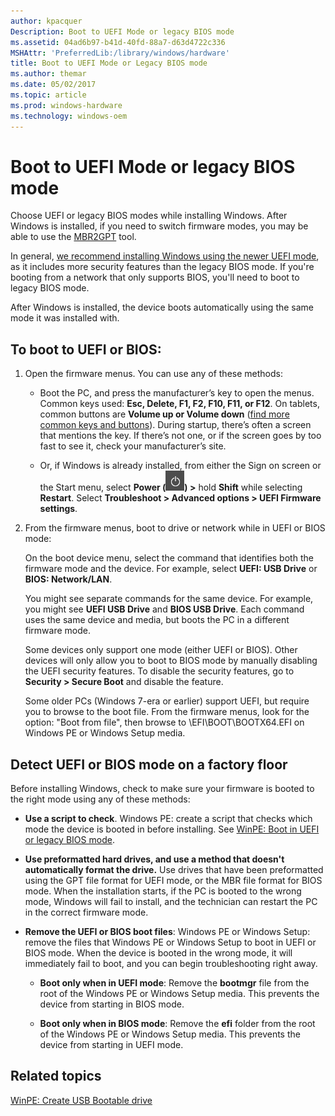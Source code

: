 ```yaml
---
author: kpacquer
Description: Boot to UEFI Mode or legacy BIOS mode
ms.assetid: 04ad6b97-b41d-40fd-88a7-d63d4722c336
MSHAttr: 'PreferredLib:/library/windows/hardware'
title: Boot to UEFI Mode or Legacy BIOS mode
ms.author: themar
ms.date: 05/02/2017
ms.topic: article
ms.prod: windows-hardware
ms.technology: windows-oem
---
```


# Boot to UEFI Mode or legacy BIOS mode

Choose UEFI or legacy BIOS modes while installing Windows. After Windows is installed, if you need to switch firmware modes, you may be able to use the [MBR2GPT](https://docs.microsoft.com/en-us/windows/deployment/mbr-to-gpt) tool.

In general, [we recommend installing Windows using the newer UEFI mode](windows-and-gpt-faq.md), as it includes more security features than the legacy BIOS mode. If you're booting from a network that only supports BIOS, you'll need to boot to legacy BIOS mode.

After Windows is installed, the device boots automatically using the same mode it was installed with.

## To boot to UEFI or BIOS:

1. Open the firmware menus. You can use any of these methods: 

   *  Boot the PC, and press the manufacturer’s key to open the menus. Common keys used: **Esc, Delete, F1, F2, F10, F11, or F12**. On tablets, common buttons are **Volume up or Volume down** ([find more common keys and buttons](https://www.bing.com/search?q=bios+menu+key+brand)). During startup, there’s often a screen that mentions the key. If there’s not one, or if the screen goes by too fast to see it, check your manufacturer’s site. 
   
   *  Or, if Windows is already installed, from either the Sign on screen or the Start menu, select **Power (![Power button icon](images/power.png)) >** hold **Shift** while selecting **Restart**. Select **Troubleshoot > Advanced options > UEFI Firmware settings**. 
      
2.  From the firmware menus, boot to drive or network while in UEFI or BIOS mode:

    On the boot device menu, select the command that identifies both the firmware mode and the device. For example, select **UEFI: USB Drive** or **BIOS: Network/LAN**.

    You might see separate commands for the same device. For example, you might see **UEFI USB Drive** and **BIOS USB Drive**. Each command uses the same device and media, but boots the PC in a different firmware mode.

    Some devices only support one mode (either UEFI or BIOS). Other devices will only allow you to boot to BIOS mode by manually disabling the UEFI security features. To disable the security features, go to **Security > Secure Boot** and disable the feature. 

    Some older PCs (Windows 7-era or earlier) support UEFI, but require you to browse to the boot file. From the firmware menus, look for the option: "Boot from file", then browse to \EFI\BOOT\BOOTX64.EFI on Windows PE or Windows Setup media.

## Detect UEFI or BIOS mode on a factory floor

Before installing Windows, check to make sure your firmware is booted to the right mode using any of these methods:

*  **Use a script to check**. Windows PE: create a script that checks which mode the device is booted in before installing. See [WinPE: Boot in UEFI or legacy BIOS mode](winpe-boot-in-uefi-or-legacy-bios-mode.md).

*  **Use preformatted hard drives, and use a method that doesn't automatically format the drive.** Use drives that have been preformatted using the GPT file format for UEFI mode, or the MBR file format for BIOS mode. When the installation starts, if the PC is booted to the wrong mode, Windows will fail to install, and the technician can restart the PC in the correct firmware mode.

*  **Remove the UEFI or BIOS boot files**: Windows PE or Windows Setup: remove the files that Windows PE or Windows Setup to boot in UEFI or BIOS mode. When the device is booted in the wrong mode, it will immediately fail to boot, and you can begin troubleshooting right away.

    -   **Boot only when in UEFI mode**: Remove the **bootmgr** file from the root of the Windows PE or Windows Setup media. This prevents the device from starting in BIOS mode.

    -   **Boot only when in BIOS mode**: Remove the **efi** folder from the root of the Windows PE or Windows Setup media. This prevents the device from starting in UEFI mode.

## <span id="related_topics"></span>Related topics

[WinPE: Create USB Bootable drive](winpe-create-usb-bootable-drive.md)

 

 






